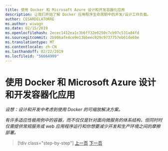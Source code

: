 ```yaml
---
title: 使用 Docker 和 Microsoft Azure 设计和开发容器化应用
description: 让我们开始了解 Docker 应用程序生命周期中的开发/设计工作负载。
author: CESARDELATORRE
ms.author: wiwagn
ms.date: 02/15/2019
ms.openlocfilehash: 2ecec1412ea1c3b6ff32e6250c7cb97c531a84fd
ms.sourcegitcommit: 2b986afe4ce9e13bbeec929c9737757eb61de60e
ms.translationtype: MT
ms.contentlocale: zh-CN
ms.lasthandoff: 02/22/2019
ms.locfileid: "56664999"
---
```

# <a name="designing-and-developing-containerized-apps-using-docker-and-microsoft-azure"></a>使用 Docker 和 Microsoft Azure 设计和开发容器化应用

*设想：设计和开发中考虑到使用 Docker 的可缩放解决方案。*

*有许多适应性极用例中的容器，而不仅仅是针对面向微服务的体系结构，但同时时仅需提供常规服务或 web 应用程序运行和你想要减少开发和生产环境之间的摩擦部署。*

>[!div class="step-by-step"]
>[上一页](../Microsoft-platform-tools-containerized-apps/index.md)
>[下一页](design-docker-applications.md)